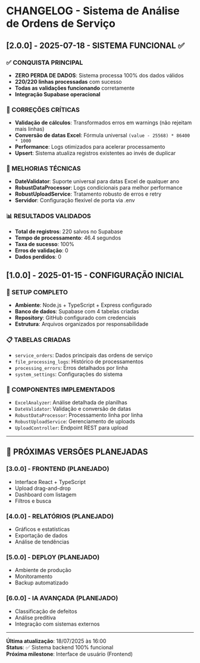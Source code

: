 # CHANGELOG - Sistema de Análise de Ordens de Serviço

## [2.0.0] - 2025-07-18 - SISTEMA FUNCIONAL ✅

### ✅ CONQUISTA PRINCIPAL
- **ZERO PERDA DE DADOS**: Sistema processa 100% dos dados válidos
- **220/220 linhas processadas** com sucesso
- **Todas as validações funcionando** corretamente
- **Integração Supabase operacional**

### 🔧 CORREÇÕES CRÍTICAS
- **Validação de cálculos**: Transformados erros em warnings (não rejeitam mais linhas)
- **Conversão de datas Excel**: Fórmula universal `(value - 25568) * 86400 * 1000`
- **Performance**: Logs otimizados para acelerar processamento
- **Upsert**: Sistema atualiza registros existentes ao invés de duplicar

### 🚀 MELHORIAS TÉCNICAS
- **DateValidator**: Suporte universal para datas Excel de qualquer ano
- **RobustDataProcessor**: Logs condicionais para melhor performance
- **RobustUploadService**: Tratamento robusto de erros e retry
- **Servidor**: Configuração flexível de porta via .env

### 📊 RESULTADOS VALIDADOS
- **Total de registros**: 220 salvos no Supabase
- **Tempo de processamento**: 46.4 segundos
- **Taxa de sucesso**: 100%
- **Erros de validação**: 0
- **Dados perdidos**: 0

## [1.0.0] - 2025-01-15 - CONFIGURAÇÃO INICIAL

### 🎯 SETUP COMPLETO
- **Ambiente**: Node.js + TypeScript + Express configurado
- **Banco de dados**: Supabase com 4 tabelas criadas
- **Repository**: GitHub configurado com credenciais
- **Estrutura**: Arquivos organizados por responsabilidade

### 📋 TABELAS CRIADAS
- `service_orders`: Dados principais das ordens de serviço
- `file_processing_logs`: Histórico de processamentos
- `processing_errors`: Erros detalhados por linha
- `system_settings`: Configurações do sistema

### 🔧 COMPONENTES IMPLEMENTADOS
- `ExcelAnalyzer`: Análise detalhada de planilhas
- `DateValidator`: Validação e conversão de datas
- `RobustDataProcessor`: Processamento linha por linha
- `RobustUploadService`: Gerenciamento de uploads
- `UploadController`: Endpoint REST para upload

---

## 🎯 PRÓXIMAS VERSÕES PLANEJADAS

### [3.0.0] - FRONTEND (PLANEJADO)
- Interface React + TypeScript
- Upload drag-and-drop
- Dashboard com listagem
- Filtros e busca

### [4.0.0] - RELATÓRIOS (PLANEJADO)
- Gráficos e estatísticas
- Exportação de dados
- Análise de tendências

### [5.0.0] - DEPLOY (PLANEJADO)
- Ambiente de produção
- Monitoramento
- Backup automatizado

### [6.0.0] - IA AVANÇADA (PLANEJADO)
- Classificação de defeitos
- Análise preditiva
- Integração com sistemas externos

---

**Última atualização**: 18/07/2025 às 16:00  
**Status**: ✅ Sistema backend 100% funcional  
**Próxima milestone**: Interface de usuário (Frontend)